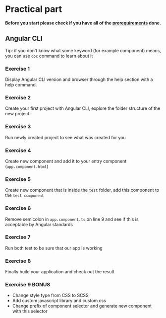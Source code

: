# Practical part

**Before you start please check if you have all of the [prerequirements](https://github.com/ng-slo/workshop/tree/master/04-angular-cli#prerequirements) done.**

## Angular CLI

Tip: if you don't know what some keyword (for example component) means, you can use `doc` command to learn about it

### Exercise 1
Display Angular CLI version and browser through the help section with a help command.

### Exercise 2
Create your first project with Angular CLI, explore the folder structure of the new project

### Exercise 3
Run newly created project to see what was created for you

### Exercise 4
Create new component and add it to your entry component (`app.component.html`)

### Exercise 5
Create new component that is inside the `test` folder, add this component to the `test component`

### Exercise 6
Remove semicolon in `app.component.ts` on line 9 and see if this is acceptable by Angular standards

### Exercise 7
Run both test to be sure that our app is working

### Exercise 8
Finally build your application and check out the result

### Exercise 9 BONUS
* Change style type from CSS to SCSS
* Add custom javascript library and custom css
* Change prefix of component selector and generate new component with this selector
